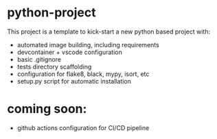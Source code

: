 # python-project

This project is a template to kick-start a new python based project with:

* automated image building, including requirements
* devcontainer + vscode configuration
* basic .gitignore
* tests directory scaffolding
* configuration for flake8, black, mypy, isort, etc
* setup.py script for automatic installation

# coming soon:

* github actions configuration for CI/CD pipeline

